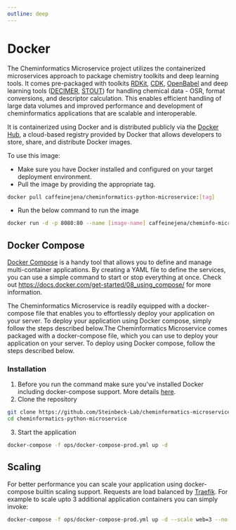 ```yaml
---
outline: deep
---
```


# Docker
The Cheminformatics Microservice project utilizes the containerized microservices approach to package chemistry toolkits and deep learning tools. It comes pre-packaged with toolkits [RDKit](https://github.com/rdkit/rdkit), [CDK](https://doi.org/10.1186/s13321-017-0220-4), [OpenBabel](https://github.com/openbabel/openbabel) and deep learning tools ([DECIMER](https://github.com/Kohulan/DECIMER-Image_Transformer), [STOUT](https://github.com/Kohulan/Smiles-TO-iUpac-Translator)) for handling chemical data - OSR, format conversions, and descriptor calculation. This enables efficient handling of large data volumes and improved performance and development of cheminformatics applications that are scalable and interoperable.

It is containerized using Docker and is distributed publicly via the [Docker Hub](https://hub.docker.com/r/caffeinejena/cheminformatics-python-microservice), a cloud-based registry provided by Docker that allows developers to store, share, and distribute Docker images.

To use this image:

* Make sure you have Docker installed and configured on your target deployment environment.
* Pull the image by providing the appropriate tag.

```bash
docker pull caffeinejena/cheminformatics-python-microservice:[tag]

```
* Run the below command to run the image

```bash
docker run -d -p 8080:80 --name [image-name] caffeinejena/cheminfo-microservice:[tag]

```

## Docker Compose

[Docker Compose](https://docs.docker.com/get-started/08_using_compose/) is a handy tool that allows you to define and manage multi-container applications. By creating a YAML file to define the services, you can use a simple command to start or stop everything at once.
Check out https://docs.docker.com/get-started/08_using_compose/ for more information.

The Cheminformatics Microservice is readily equipped with a docker-compose file that enables you to effortlessly deploy your application on your server. To deploy your application using Docker compose, simply follow the steps described below.The Cheminformatics Microservice comes packaged with a docker-compose file, which you can use to deploy your application on your server. To deploy using Docker compose, follow the steps described below.

### Installation
1. Before you run the command make sure you've installed Docker including docker-compose support. More details [here](https://docs.docker.com/compose/install/).
2. Clone the repository
```bash
git clone https://github.com/Steinbeck-Lab/cheminformatics-microservice.git
cd cheminformatics-python-microservice
```
3. Start the application
```bash
docker-compose -f ops/docker-compose-prod.yml up -d
```

## Scaling

For better performance you can scale your application using docker-compose builtin scaling support. Requests are load balanced by [Traefik](https://doc.traefik.io/traefik/). For example to scale upto 3 additional application containers you can simply invoke:
```bash
docker-compose -f ops/docker-compose-prod.yml up -d --scale web=3 --no-recreate
```